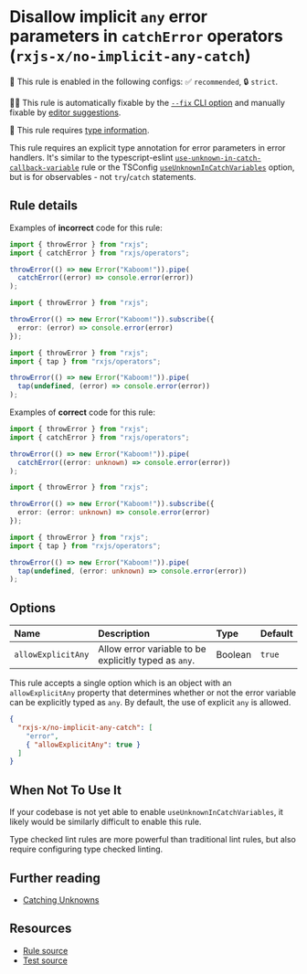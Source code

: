 # Disallow implicit `any` error parameters in `catchError` operators (`rxjs-x/no-implicit-any-catch`)

💼 This rule is enabled in the following configs: ✅ `recommended`, 🔒 `strict`.

🔧💡 This rule is automatically fixable by the [`--fix` CLI option](https://eslint.org/docs/latest/user-guide/command-line-interface#--fix) and manually fixable by [editor suggestions](https://eslint.org/docs/latest/use/core-concepts#rule-suggestions).

💭 This rule requires [type information](https://typescript-eslint.io/linting/typed-linting).

<!-- end auto-generated rule header -->

This rule requires an explicit type annotation for error parameters in error handlers.
It's similar to the typescript-eslint [`use-unknown-in-catch-callback-variable`](https://typescript-eslint.io/rules/use-unknown-in-catch-callback-variable/) rule
or the TSConfig [`useUnknownInCatchVariables`](https://www.typescriptlang.org/tsconfig/#useUnknownInCatchVariables) option,
but is for observables - not `try`/`catch` statements.

## Rule details

Examples of **incorrect** code for this rule:

```ts
import { throwError } from "rxjs";
import { catchError } from "rxjs/operators";

throwError(() => new Error("Kaboom!")).pipe(
  catchError((error) => console.error(error))
);
```

```ts
import { throwError } from "rxjs";

throwError(() => new Error("Kaboom!")).subscribe({
  error: (error) => console.error(error)
});
```

```ts
import { throwError } from "rxjs";
import { tap } from "rxjs/operators";

throwError(() => new Error("Kaboom!")).pipe(
  tap(undefined, (error) => console.error(error))
);
```

Examples of **correct** code for this rule:

```ts
import { throwError } from "rxjs";
import { catchError } from "rxjs/operators";

throwError(() => new Error("Kaboom!")).pipe(
  catchError((error: unknown) => console.error(error))
);
```

```ts
import { throwError } from "rxjs";

throwError(() => new Error("Kaboom!")).subscribe({
  error: (error: unknown) => console.error(error)
});
```

```ts
import { throwError } from "rxjs";
import { tap } from "rxjs/operators";

throwError(() => new Error("Kaboom!")).pipe(
  tap(undefined, (error: unknown) => console.error(error))
);
```

## Options

<!-- begin auto-generated rule options list -->

| Name               | Description                                           | Type    | Default |
| :----------------- | :---------------------------------------------------- | :------ | :------ |
| `allowExplicitAny` | Allow error variable to be explicitly typed as `any`. | Boolean | `true`  |

<!-- end auto-generated rule options list -->

This rule accepts a single option which is an object with an `allowExplicitAny` property that determines whether or not the error variable can be explicitly typed as `any`. By default, the use of explicit `any` is allowed.

```json
{
  "rxjs-x/no-implicit-any-catch": [
    "error",
    { "allowExplicitAny": true }
  ]
}
```

## When Not To Use It

If your codebase is not yet able to enable `useUnknownInCatchVariables`,
it likely would be similarly difficult to enable this rule.

Type checked lint rules are more powerful than traditional lint rules, but also require configuring type checked linting.

## Further reading

- [Catching Unknowns](https://ncjamieson.com/catching-unknowns/)

## Resources

- [Rule source](https://github.com/JasonWeinzierl/eslint-plugin-rxjs-x/blob/main/src/rules/no-implicit-any-catch.ts)
- [Test source](https://github.com/JasonWeinzierl/eslint-plugin-rxjs-x/blob/main/tests/rules/no-implicit-any-catch.test.ts)
